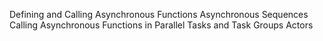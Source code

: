 Defining and Calling Asynchronous Functions
Asynchronous Sequences
Calling Asynchronous Functions in Parallel
Tasks and Task Groups
Actors
